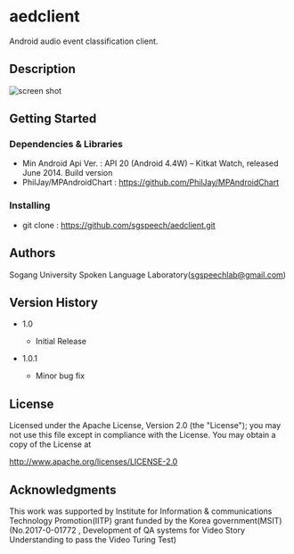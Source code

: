 # aedclient
Android audio event classification client.

## Description

![screen shot](https://github.com/sgspeech/aedclient/blob/master/Screenshot_2018-03-12-20-51-22%5B1%5D.png)

## Getting Started

### Dependencies & Libraries

* Min Android Api Ver. : API 20 (Android 4.4W) – Kitkat Watch, released June 2014. Build version  
* PhilJay/MPAndroidChart : https://github.com/PhilJay/MPAndroidChart 

### Installing

* git clone : https://github.com/sgspeech/aedclient.git

## Authors

Sogang University Spoken Language Laboratory(sgspeechlab@gmail.com)


## Version History


* 1.0
    * Initial Release
    
* 1.0.1
    * Minor bug fix
    

## License

Licensed under the Apache License, Version 2.0 (the "License"); you may not use this file except in compliance with the License. You may obtain a copy of the License at

http://www.apache.org/licenses/LICENSE-2.0

## Acknowledgments

This work was supported by Institute for Information & communications Technology Promotion(IITP) grant funded by the Korea government(MSIT) (No.2017-0-01772 , Development of QA systems for Video Story Understanding to pass the Video Turing Test)
